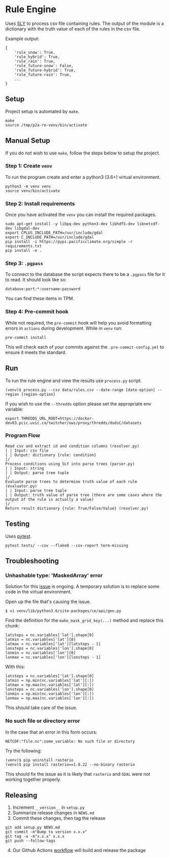 # Rule Engine
Uses [SLY](https://github.com/dabeaz/sly) to process csv file containing rules.  The output of the module is a dictionary with the truth value of each of the rules in the csv file.

Example output:
```
{
    'rule_snow': True,
    'rule_hybrid': True,
    'rule_rain': True,
    'rule_future-snow': False,
    'rule_future-hybrid': True,
    'rule_future-rain': True,
    ...
}
```

## Setup
Project setup is automated by `make`.
```
make
source /tmp/p2a-re-venv/bin/activate
```

## Manual Setup
If you do not wish to use `make`, follow the steps below to setup the project.

### Step 1: Create `venv`
To run the program create and enter a python3 (3.6+) virtual environment.
```
python3 -m venv venv
source venv/bin/activate
```

### Step 2: Install requirements
Once you have activated the `venv` you can install the required packages.
```
sudo apt-get install -y libpq-dev python3-dev libhdf5-dev libnetcdf-dev libgdal-dev
export CPLUS_INCLUDE_PATH=/usr/include/gdal
export C_INCLUDE_PATH=/usr/include/gdal
pip install -i https://pypi.pacificclimate.org/simple -r requirements.txt
pip install -e .
```

### Step 3: `.pgpass`
To connect to the database the script expects there to be a `.pgpass` file for it to read. It should look like so:
```
database:port:*:username:password
```
You can find these items in TPM.

### Step 4: Pre-commit hook
While not required, the `pre-commit` hook will help you avoid formatting errors in `actions` during development. While in `venv` run:
```
pre-commit install
```
This will check each of your commits against the `.pre-commit-config.yml` to ensure it meets the standard.

## Run
To run the rule engine and view the results use `process.py` script.
```
(venv)$ process.py --csv data/rules.csv --date-range [date-option] --region [region-option]
```

If you wish to use the `--thredds` option please set the appropriate env variable:
```
export THREDDS_URL_ROOT=https://docker-dev03.pcic.uvic.ca/twitcher/ows/proxy/thredds/dodsC/datasets
```

### Program Flow
```
Read csv and extract id and condition columns (resolver.py)
| | Input: csv file
| | Output: dictionary {rule: condition}
|/
Process conditions using SLY into parse trees (parser.py)
| | Input: string
| | Output: parse tree tuple
|/
Evaluate parse trees to determine truth value of each rule (evaluator.py)
| | Input: parse tree tuple
| | Output: truth value of parse tree (there are some cases where the output of the rule is actually a value)
|/
Return result dictionary {rule: True/False/Value} (resolver.py)
```

## Testing
Uses [pytest](https://github.com/pytest-dev/pytest).
```
pytest tests/ --cov --flake8 --cov-report term-missing
```

## Troubleshooting
### Unhashable type: 'MaskedArray' error
Solution for this [issue](https://github.com/pacificclimate/climate-explorer-backend/issues/97) is ongoing.  A temporary solution is to replace some code in the virtual environment.

Open up the file that's causing the issue.
```
$ vi venv/lib/python3.6/site-packages/ce/api/geo.py  
```

Find the definition for the `make_mask_grid_key(...)` method and replace this chunk:
```
latsteps = nc.variables['lat'].shape[0]
latmin = nc.variables['lat'][0]
latmax = nc.variables['lat'][latsteps - 1]
lonsteps = nc.variables['lon'].shape[0]
lonmin = nc.variables['lon'][0]
lonmax = nc.variables['lon'][lonsteps - 1]
```
With this:
```
latsteps = nc.variables['lat'].shape[0]
latmin = np.min(nc.variables['lat'][:])
latmax = np.max(nc.variables['lat'][:])
lonsteps = nc.variables['lon'].shape[0]
lonmin = np.min(nc.variables['lon'][:])
lonmax = np.max(nc.variables['lon'][:])
```
This should take care of the issue.

### No such file or directory error
In the case that an error in this form occurs:
```
NETCDF:"file.nc":some_variable: No such file or directory
```
Try the following:
```
(venv)$ pip uninstall rasterio
(venv)$ pip install rasterio==1.0.22 --no-binary rasterio
```
This should fix the issue as it is likely that `rasterio` and `GDAL` were not working together properly.

## Releasing

1. Increment `__version__` in `setup.py`
2. Summarize release changes in `NEWS.md`
3. Commit these changes, then tag the release
```
git add setup.py NEWS.md
git commit -m"Bump to version x.x.x"
git tag -a -m"x.x.x" x.x.x
git push --follow-tags
```
4. Our Github Actions [workflow](https://github.com/pacificclimate/p2a-rule-engine/blob/master/.github/workflows/pypi-publish.yml) will build and release the package

